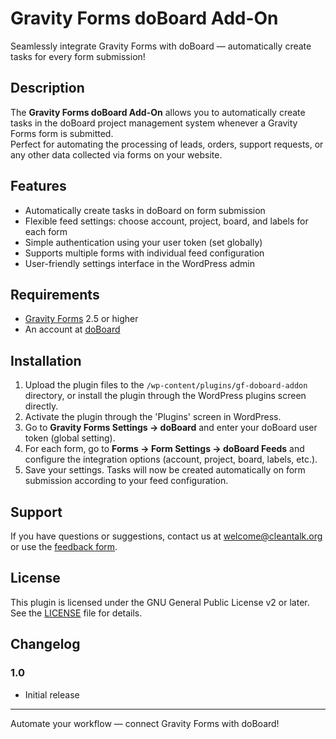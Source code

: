 # Gravity Forms doBoard Add-On

Seamlessly integrate Gravity Forms with doBoard — automatically create tasks for every form submission!

## Description

The **Gravity Forms doBoard Add-On** allows you to automatically create tasks in the doBoard project management system whenever a Gravity Forms form is submitted.  
Perfect for automating the processing of leads, orders, support requests, or any other data collected via forms on your website.

## Features

- Automatically create tasks in doBoard on form submission
- Flexible feed settings: choose account, project, board, and labels for each form
- Simple authentication using your user token (set globally)
- Supports multiple forms with individual feed configuration
- User-friendly settings interface in the WordPress admin

## Requirements

- [Gravity Forms](https://www.gravityforms.com/) 2.5 or higher
- An account at [doBoard](https://doboard.com/)

## Installation

1. Upload the plugin files to the `/wp-content/plugins/gf-doboard-addon` directory, or install the plugin through the WordPress plugins screen directly.
2. Activate the plugin through the 'Plugins' screen in WordPress.
3. Go to **Gravity Forms Settings → doBoard** and enter your doBoard user token (global setting).
4. For each form, go to **Forms → Form Settings → doBoard Feeds** and configure the integration options (account, project, board, labels, etc.).
5. Save your settings. Tasks will now be created automatically on form submission according to your feed configuration.

## Support

If you have questions or suggestions, contact us at [welcome@cleantalk.org](mailto:welcome@cleantalk.org) or use the [feedback form](https://doboard.com/).

## License

This plugin is licensed under the GNU General Public License v2 or later. See the [LICENSE](LICENSE.txt) file for details.

## Changelog

### 1.0
- Initial release

---

Automate your workflow — connect Gravity Forms with doBoard!
